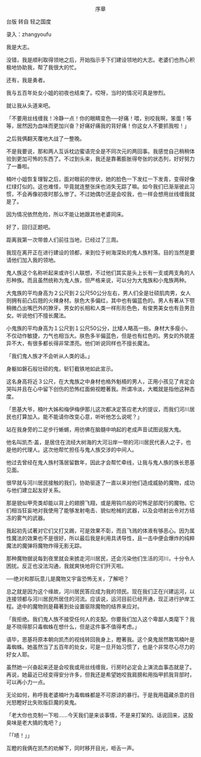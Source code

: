 <p align="center">序章</p>

台版 转自 轻之国度

录入：zhangyoufu

我是大志。

没错，我是顺利取得领地之后，开始指示手下们建设领地的大志。老婆们也热心积极地协助我，帮了我很大的忙。

还有，我是勇者。

我与五百年处女小姐的初夜也结束了。哎呀，当时的情况可真是惨烈。

就让我从头道来吧。

「不要用丝线缠我！冷静一点！你的眼睛变色──好痛！喂，别咬我啊，笨蛋！等等，居然因为血味而更加兴奋？好痛好痛我的背好痛！你这女人不要抓我啦！」

之后我俩翻天覆地大战了一整晚。

不是我要说，那和两人互诉枕边蜜语完全是不同次元的两回事。我感觉自己稍稍体验到更加可怖的东西了。不过到头来，我还是靠著膨胀得夸张的状态列，好好努力了一番啦。

楠叶小姐恢复理智之后，面对眼前的惨状，她的脸色一下发红一下发青，变得好像红绿灯似的。这也难怪，毕竟就连整张床也消失无踪了嘛。如今我们已渐渐彼此习惯，不会再像初夜时那么惨了。不过她偶尔还是会咬我，也一样会想用丝线缠我就是了。

因为情况依然危险，所以不能让她跟其他老婆同床。

好了，回归正题吧。

距离我第一次带兽人们前往当地，已经过了三周。

我现在离开正在进行建设的领都，来到位于树海深处的鬼人族村落。目的当然是要请他们加入我的领地。

鬼人族这个名称听起来或许引人联想，不过他们其实是头上长有一支或两支角的人形种族。而且虽然统称为鬼人族，但严格来说，可以分为大鬼族和小鬼族两种。

大鬼族的平均身高为２公尺到２公尺50公分左右，男人们全是壮硕肌肉男，女人则拥有前凸后翘的火辣身材。肤色大多偏红，其中也有偏蓝色的。男人有著从下颚稍微凸出嘴巴外的獠牙。男女的长相和人类一样形形色色，有俊男美女也有丑男丑女。听说他们不擅长魔法。

小鬼族的平均身高为１公尺到１公尺50公分，比矮人略高一些。身材大多瘦小，不仅动作敏捷，力气也相当大。肤色多半偏蓝色，但是也有红色的。男女的外貌差异不大，有很多都长得非常漂亮。他们听说同样也不擅长魔法。

「我们鬼人族才不会听从人类的话。」

身躯如磐石般壮硕的鬼，斩钉截铁地如此宣示。

这名身高将近３公尺，在大鬼族之中身材也格外魁梧的男人，正用小孩见了肯定会哭叫并且在心中留下创伤的恐怖红面俯视瞪著我。所谓冷淡，大概就是指他这种态度。

「恩基大爷，楠叶大姊和梅伊梅伊那儿这次都决定答应老大的提议，而我们河川居民也打算加入。能不能请你改变心意，听听他怎么说呢？」

站在我身旁的二足步行蜥蜴，用彷佛在脑髓中响起的老成声音试图说服大鬼。

他名叫凯杰·盖，是居住在流经大树海的大河沿岸一带的河川居民代表人之子，也是他的代理人。这次他帮忙担任与鬼人族交涉的中间人。

他过去曾经在鬼人族村落居留数年，因此才会帮忙牵线，让我与鬼人族的族长恩基见面。

很早就与河川居民接触的我们，协助驱逐了一直以来对他们造成威胁的魔物，成功与他们建立起友好关系。

那是貌似甲壳类却能以背上的翅膀飞翔，或是用钩爪般的可怖足部爬行的魔物。它们相当狂妄地对我使用了能够发射电击、貌似枪械的武器，以及会喷射出令对方结冻的雾气的武器。

我起初先试著对它们又打又踢，可是效果不彰，而且飞溅的体液有够恶心。因为属性魔法的效果也不是很好，所以最后我是利用具诱导性，且一击中便会爆炸的纯粹魔法的魔弹将魔物炸得无影无踪。

那种魔物据说每到夜里就会来掳走河川居民，还会污染他们生活的河川，十分令人困扰。反正也没法沟通，我就爽快地将它们歼灭啦。

──绝对和那玩意儿是魔物又宇宙恐怖无关，了解吧？

总之就是因为这个缘故，河川居民答应成为我的领民。现在我们正在兴建运河，以连接领都与河川居民所居住的河流。应该说，运河目前已经开通，现正进行护岸工程。途中的魔物则是藉著到处设置驱除魔物的结界来应对。

「我拒绝。我们鬼人族不接受任何人的支配。你要我们加入这个卑鄙人类麾下？我是不晓得那只毒蜘蛛在想什么，但是这件事不值得考虑。」

语毕，恩基将原本朝向凯杰的视线转回我身上，瞪著我。这个臭鬼居然敢骂楠叶是毒蜘蛛。她虽然当了五百年的处女，可是一旦开始习惯了，也是个非常尽心尽力的好女人耶。

虽然她一兴奋起来还是会咬我或用丝线缠我，行房时必定会上演流血事态就是了。再说，她最近已经变得安分许多，但我还是希望她咬我肩膀和用指甲抓我背部时，可以再小力一点。

无论如何，称呼我老婆楠叶为毒蜘蛛都是不可原谅的暴行。于是我用蕴藏杀意的目光怒瞪好比失败版巨魔的臭鬼。

「老大你也克制一下啦……今天我们是来谈事情，不是来打架的。话说回来，这股臭味是老大搞的鬼吧？」

「「啧！」」

互瞪的我俩在凯杰的劝解下，同时移开目光，咂舌一声。

